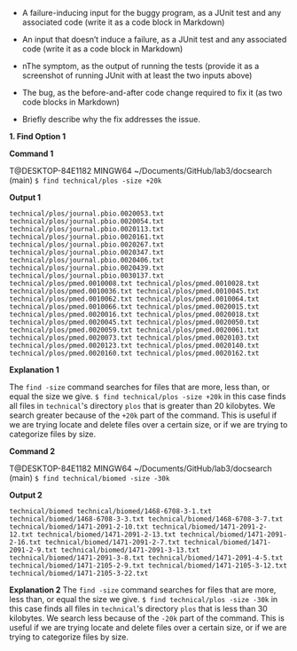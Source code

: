 
- A failure-inducing input for the buggy program, as a JUnit test and any associated code (write it as a code block in Markdown)


- An input that doesn’t induce a failure, as a JUnit test and any associated code (write it as a code block in Markdown)
- nThe symptom, as the output of running the tests (provide it as a screenshot of running JUnit with at least the two inputs above)
- The bug, as the before-and-after code change required to fix it (as two code blocks in Markdown)
- Briefly describe why the fix addresses the issue.


__1. Find Option 1__

__Command 1__

T@DESKTOP-84E1182 MINGW64 ~/Documents/GitHub/lab3/docsearch (main) `$ find technical/plos -size +20k`

__Output 1__

`technical/plos/journal.pbio.0020053.txt
technical/plos/journal.pbio.0020054.txt
technical/plos/journal.pbio.0020113.txt
technical/plos/journal.pbio.0020161.txt
technical/plos/journal.pbio.0020267.txt
technical/plos/journal.pbio.0020347.txt
technical/plos/journal.pbio.0020406.txt
technical/plos/journal.pbio.0020439.txt
technical/plos/journal.pbio.0030137.txt
technical/plos/pmed.0010008.txt
technical/plos/pmed.0010028.txt
technical/plos/pmed.0010036.txt
technical/plos/pmed.0010045.txt
technical/plos/pmed.0010062.txt
technical/plos/pmed.0010064.txt
technical/plos/pmed.0010066.txt
technical/plos/pmed.0020015.txt
technical/plos/pmed.0020016.txt
technical/plos/pmed.0020018.txt
technical/plos/pmed.0020045.txt
technical/plos/pmed.0020050.txt
technical/plos/pmed.0020059.txt
technical/plos/pmed.0020061.txt
technical/plos/pmed.0020073.txt
technical/plos/pmed.0020103.txt
technical/plos/pmed.0020123.txt
technical/plos/pmed.0020140.txt
technical/plos/pmed.0020160.txt
technical/plos/pmed.0020162.txt`

__Explanation 1__

The `find -size` command searches for files that are more, less than, or equal the size we give. `$ find technical/plos -size +20k` in this case finds all files in `technical`'s directory `plos` that is greater than 20 kilobytes. We search greater because of the `+20k` part of the command. This is useful if we are trying locate and delete files over a certain size, or if we are trying to categorize files by size. 

__Command 2__

T@DESKTOP-84E1182 MINGW64 ~/Documents/GitHub/lab3/docsearch (main) `$ find technical/biomed -size -30k`

__Output 2__

`technical/biomed
technical/biomed/1468-6708-3-1.txt
technical/biomed/1468-6708-3-3.txt
technical/biomed/1468-6708-3-7.txt
technical/biomed/1471-2091-2-10.txt
technical/biomed/1471-2091-2-12.txt
technical/biomed/1471-2091-2-13.txt
technical/biomed/1471-2091-2-16.txt
technical/biomed/1471-2091-2-7.txt
technical/biomed/1471-2091-2-9.txt
technical/biomed/1471-2091-3-13.txt
technical/biomed/1471-2091-3-8.txt
technical/biomed/1471-2091-4-5.txt
technical/biomed/1471-2105-2-9.txt
technical/biomed/1471-2105-3-12.txt
technical/biomed/1471-2105-3-22.txt`

__Explanation 2__
The `find -size` command searches for files that are more, less than, or equal the size we give. `$ find technical/plos -size -30k` in this case finds all files in `technical`'s directory `plos` that is less than 30 kilobytes. We search less because of the `-20k` part of the command. This is useful if we are trying locate and delete files over a certain size, or if we are trying to categorize files by size. 
